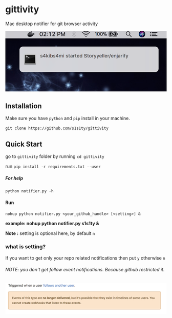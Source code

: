 # gittivity
Mac desktop notifier for git browser activity

![demo](demo.png)

## Installation
Make sure you have `python` and `pip` install in your machine.
```
git clone https://github.com/s1s1ty/gittivity
```

## Quick Start

go to `gittivity` folder by running ``cd gittivity``

run `pip install -r requirements.txt --user`

##### For help

```
python notifier.py -h
```

#### Run
```
nohup python notifier.py <your_github_handle> [<setting>] &
```
<b>example: nohup python notifier.py s1s1ty & </b>

<b>Note :</b> setting is optional here, by default `n`

### what is setting?
If you want to get only your repo related notifications then put `y` otherwise `n`

###### NOTE: you don't get follow event notifications. Because github restricted it.
![gn](gn.png)
